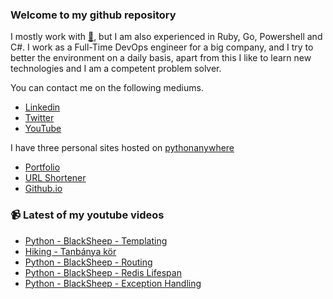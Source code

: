 ### Welcome to my github repository

I mostly work with [:snake:](https://www.python.org/), but I am also experienced in Ruby, Go, Powershell and C#. I work as a Full-Time DevOps engineer for a big company, and I try to better the environment on a daily basis, apart from this I like to learn new technologies and I am a competent problem solver.

You can contact me on the following mediums.
- [Linkedin](https://www.linkedin.com/in/r3ap3rpy)
- [Twitter](https://twitter.com/r3ap3rpy)
- [YouTube](https://www.youtube.com/channel/UC1qkMXH8d2I9DDAtBSeEHqg)

I have three personal sites hosted on [pythonanywhere](https://www.pythonanywhere.com/)
- [Portfolio](http://r3ap3rpy.pythonanywhere.com/)
- [URL Shortener](http://shortenpy.pythonanywhere.com/)
- [Github.io](https://r3ap3rpy.github.io/)

### :video_camera: Latest of my youtube videos
<!-- YOUTUBE:START -->
- [Python - BlackSheep - Templating](https://www.youtube.com/watch?v=rzxFeK5XCXw)
- [Hiking - Tanbánya kör](https://www.youtube.com/watch?v=v0rh8WXFs0w)
- [Python - BlackSheep - Routing](https://www.youtube.com/watch?v=bfhmEq1ZTGM)
- [Python - BlackSheep - Redis Lifespan](https://www.youtube.com/watch?v=LmL_j2uPkKQ)
- [Python - BlackSheep - Exception Handling](https://www.youtube.com/watch?v=mdT7BShrfYc)
<!-- YOUTUBE:END -->

